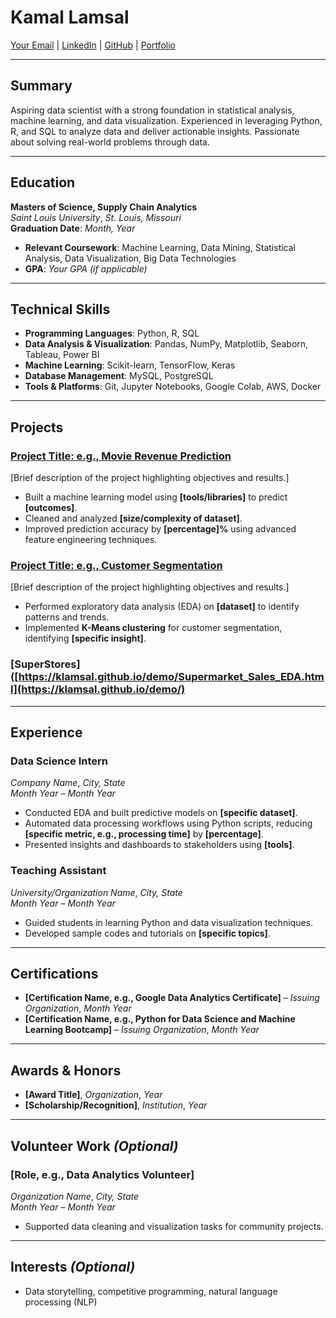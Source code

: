 # **Kamal Lamsal**
[Your Email](mailto:your.email@example.com) | [LinkedIn](https://linkedin.com/in/your-profile) | [GitHub](https://github.com/your-username) | [Portfolio](https://yourportfolio.com)

---

## **Summary**
Aspiring data scientist with a strong foundation in statistical analysis, machine learning, and data visualization. Experienced in leveraging Python, R, and SQL to analyze data and deliver actionable insights. Passionate about solving real-world problems through data.

---

## **Education**
**Masters of Science, Supply Chain Analytics**  
*Saint Louis University*, *St. Louis, Missouri*  
**Graduation Date**: *Month, Year*  
- **Relevant Coursework**: Machine Learning, Data Mining, Statistical Analysis, Data Visualization, Big Data Technologies  
- **GPA**: *Your GPA (if applicable)*

---

## **Technical Skills**
- **Programming Languages**: Python, R, SQL  
- **Data Analysis & Visualization**: Pandas, NumPy, Matplotlib, Seaborn, Tableau, Power BI  
- **Machine Learning**: Scikit-learn, TensorFlow, Keras  
- **Database Management**: MySQL, PostgreSQL  
- **Tools & Platforms**: Git, Jupyter Notebooks, Google Colab, AWS, Docker  

---

## **Projects**
### **[Project Title: e.g., Movie Revenue Prediction](https://github.com/your-username/project-repo)**
[Brief description of the project highlighting objectives and results.]  
- Built a machine learning model using **[tools/libraries]** to predict **[outcomes]**.  
- Cleaned and analyzed **[size/complexity of dataset]**.  
- Improved prediction accuracy by **[percentage]%** using advanced feature engineering techniques.  

### **[Project Title: e.g., Customer Segmentation](https://github.com/your-username/project-repo)**
[Brief description of the project highlighting objectives and results.]  
- Performed exploratory data analysis (EDA) on **[dataset]** to identify patterns and trends.  
- Implemented **K-Means clustering** for customer segmentation, identifying **[specific insight]**.  

### **[SuperStores]([https://klamsal.github.io/demo/Supermarket_Sales_EDA.html](https://klamsal.github.io/demo/)**


---

## **Experience**
### **Data Science Intern**  
*Company Name*, *City, State*  
*Month Year – Month Year*  
- Conducted EDA and built predictive models on **[specific dataset]**.  
- Automated data processing workflows using Python scripts, reducing **[specific metric, e.g., processing time]** by **[percentage]**.  
- Presented insights and dashboards to stakeholders using **[tools]**.  

### **Teaching Assistant**  
*University/Organization Name*, *City, State*  
*Month Year – Month Year*  
- Guided students in learning Python and data visualization techniques.  
- Developed sample codes and tutorials on **[specific topics]**.

---

## **Certifications**
- **[Certification Name, e.g., Google Data Analytics Certificate]** – *Issuing Organization*, *Month Year*  
- **[Certification Name, e.g., Python for Data Science and Machine Learning Bootcamp]** – *Issuing Organization*, *Month Year*  

---

## **Awards & Honors**
- **[Award Title]**, *Organization*, *Year*  
- **[Scholarship/Recognition]**, *Institution*, *Year*  

---

## **Volunteer Work** *(Optional)*  
### **[Role, e.g., Data Analytics Volunteer]**  
*Organization Name*, *City, State*  
*Month Year – Month Year*  
- Supported data cleaning and visualization tasks for community projects.

---

## **Interests** *(Optional)*  
- Data storytelling, competitive programming, natural language processing (NLP)
